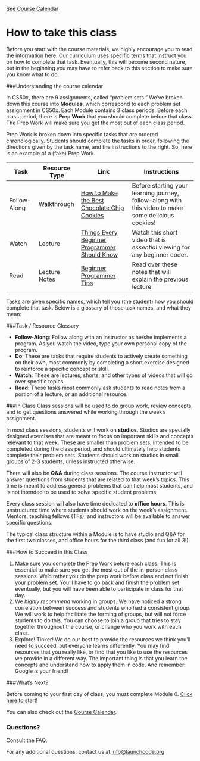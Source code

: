 [See Course Calendar](../calendar)
# How to take this class

Before you start with the course materials, we highly encourage you to read the information here. Our curriculum uses specific terms that instruct you on how to complete that task. Eventually, this will become second nature, but in the beginning you may have to refer back to this section to make sure you know what to do. 


###Understanding the course calendar

In CS50x, there are 9 assignments, called “problem sets.” We’ve broken down this course into **Modules**, which correspond to each problem set assignment in CS50x. Each Module contains 3 class periods. Before each class period, there is **Prep Work** that you should complete before that class. The Prep Work will make sure you get the most out of each class period.

Prep Work is broken down into specific tasks that are ordered chronologically. Students should complete the tasks in order, following the directions given by the task name, and the instructions to the right. So, here is an example of a (fake) Prep Work.

Task | Resource Type | Link | Instructions
-----|---------------|------|-------------
Follow-Along | Walkthrough | <a href="https://www.youtube.com/watch?v=VaT3qsoHPQ8" target="_blank">How to Make the Best Chocolate Chip Cookies</a> | Before starting your learning journey, follow-along with this video to make some delicious cookies!
Watch | Lecture | <a href="https://www.youtube.com/watch?v=dQw4w9WgXcQ" target="_blank">Things Every Beginner Programmer Should Know</a> | Watch this short video that is _essential_ viewing for any beginner coder.
Read | Lecture Notes | <a href="https://en.wikipedia.org/wiki/Rickrolling" target="_blank">Beginner Programmer Tips</a> | Read over these notes that will explain the previous lecture.

Tasks are given specific names, which tell you (the student) how you should complete that task. Below is a glossary of those task names, and what they mean:

###Task / Resource Glossary
* **Follow-Along**: Follow along with an instructor as he/she implements a program. As you watch the video, type your own personal copy of the program. 
* **Do**: These are tasks that require students to actively create something on their own, most commonly by completing a short exercise designed to reinforce a specific concept or skill.
* **Watch**: These are lectures, shorts, and other types of videos that will go over specific topics. 
* **Read**: These tasks most commonly ask students to read notes from a portion of a lecture, or an additional resource.

###In Class
Class sessions will be used to do group work, review concepts, and to get questions answered while working through the week’s assignment. 

In most class sessions, students will work on **studios**. Studios are specially designed exercises that are meant to focus on important skills and concepts relevant to that week. These are smaller than problem sets, intended to be completed during the class period, and should ultimately help students complete their problem sets. Students should work on studios in small groups of 2-3 students, unless instructed otherwise. 
 
There will also be **Q&A** during class sessions. The course instructor will answer questions from students that are related to that week’s topics. This time is meant to address general problems that can help most students, and is not intended to be used to solve specific student problems. 

Every class session will also have time dedicated to **office hours**. This is unstructured time where students should work on the week’s assignment. Mentors, teaching fellows (TFs), and instructors will be available to answer specific questions. 

The typical class structure within a Module is to have studio and Q&A for the first two classes, and office hours for the third class (and fun for all 3!).

###How to Succeed in this Class
1. Make sure you complete the Prep Work before each class. This is essential to make sure you get the most out of the in-person class sessions. We’d rather you do the prep work before class and not finish your problem set. You’ll have to go back and finish the problem set eventually, but you will have been able to participate in class for that day. 
2. We _highly recommend_ working in groups. We have noticed a strong correlation between success and students who had a consistent group. We will work to help facilitate the forming of groups, but will not force students to do this. You can choose to join a group that tries to stay together throughout the course, or change who you work with each class. 
3. Explore! Tinker! We do our best to provide the resources we think you’ll need to succeed, but everyone learns differently. You may find resources that you really like, or find that you like to use the resources we provide in a different way. The important thing is that you learn the concepts and understand how to apply them in code. And remember: Google is your friend!


###What’s Next?

Before coming to your first day of class, you must complete Module 0. [Click here to start!](../calendar/module0)

You can also check out the [Course Calendar](../calendar).


### Questions?

Consult the [FAQ](./FAQ.md). 

For any additional questions, contact us at info@launchcode.org
